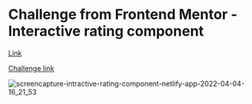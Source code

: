 # Challenge from Frontend Mentor - Interactive rating component

[Link](https://intractive-rating-component.netlify.app/)

[Challenge link](https://www.frontendmentor.io/challenges/interactive-rating-component-koxpeBUmI)

![screencapture-intractive-rating-component-netlify-app-2022-04-04-16_21_53](https://user-images.githubusercontent.com/71316063/161538207-7a450f9c-18b4-48c1-b558-2fb2e554365d.png)




